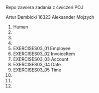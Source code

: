 Repo zawiera zadania z ćwiczeń POJ

Artur Dembicki 16323
Aleksander Mojzych

1. Human
2.
3.
4.
5. EXERCISES03_01 Employee
6. EXERCISES03_02 InvoiceItem
7. EXERCISES03_03 Account
8. EXERCISES03_04 Date
9. EXERCISES03_05 Time
10.
11.
12.

